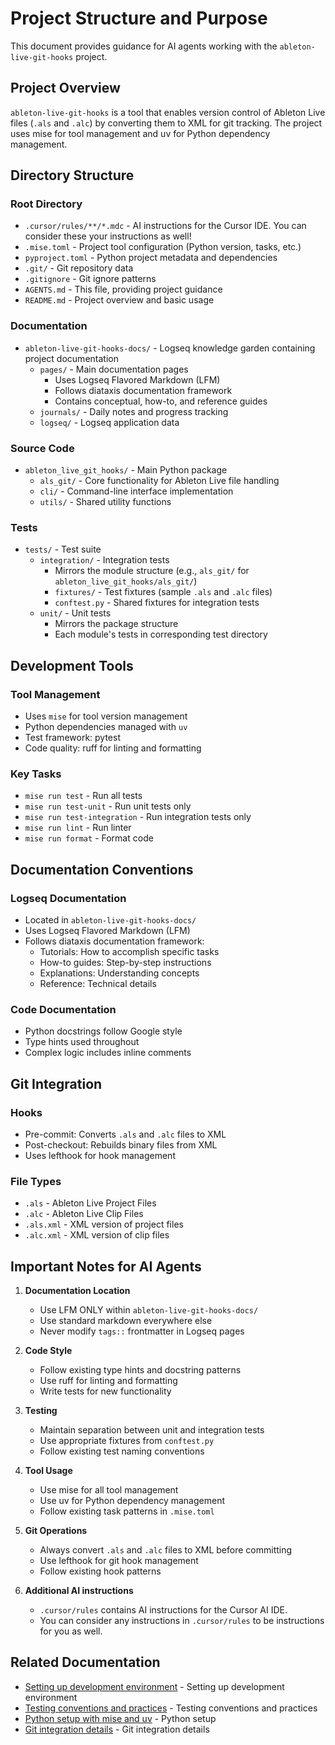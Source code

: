# Project Structure and Purpose

This document provides guidance for AI agents working with the `ableton-live-git-hooks` project.

## Project Overview

`ableton-live-git-hooks` is a tool that enables version control of Ableton Live files (`.als` and `.alc`) by converting them to XML for git tracking. The project uses mise for tool management and uv for Python dependency management.

## Directory Structure

### Root Directory
- `.cursor/rules/**/*.mdc` - AI instructions for the Cursor IDE. You can consider these your instructions as well!
- `.mise.toml` - Project tool configuration (Python version, tasks, etc.)
- `pyproject.toml` - Python project metadata and dependencies
- `.git/` - Git repository data
- `.gitignore` - Git ignore patterns
- `AGENTS.md` - This file, providing project guidance
- `README.md` - Project overview and basic usage

### Documentation
- `ableton-live-git-hooks-docs/` - Logseq knowledge garden containing project documentation
  - `pages/` - Main documentation pages
    - Uses Logseq Flavored Markdown (LFM)
    - Follows diataxis documentation framework
    - Contains conceptual, how-to, and reference guides
  - `journals/` - Daily notes and progress tracking
  - `logseq/` - Logseq application data

### Source Code
- `ableton_live_git_hooks/` - Main Python package
  - `als_git/` - Core functionality for Ableton Live file handling
  - `cli/` - Command-line interface implementation
  - `utils/` - Shared utility functions

### Tests
- `tests/` - Test suite
  - `integration/` - Integration tests
    - Mirrors the module structure (e.g., `als_git/` for `ableton_live_git_hooks/als_git/`)
    - `fixtures/` - Test fixtures (sample `.als` and `.alc` files)
    - `conftest.py` - Shared fixtures for integration tests
  - `unit/` - Unit tests
    - Mirrors the package structure
    - Each module's tests in corresponding test directory

## Development Tools

### Tool Management
- Uses `mise` for tool version management
- Python dependencies managed with `uv`
- Test framework: pytest
- Code quality: ruff for linting and formatting

### Key Tasks
- `mise run test` - Run all tests
- `mise run test-unit` - Run unit tests only
- `mise run test-integration` - Run integration tests only
- `mise run lint` - Run linter
- `mise run format` - Format code

## Documentation Conventions

### Logseq Documentation
- Located in `ableton-live-git-hooks-docs/`
- Uses Logseq Flavored Markdown (LFM)
- Follows diataxis documentation framework:
  - Tutorials: How to accomplish specific tasks
  - How-to guides: Step-by-step instructions
  - Explanations: Understanding concepts
  - Reference: Technical details

### Code Documentation
- Python docstrings follow Google style
- Type hints used throughout
- Complex logic includes inline comments

## Git Integration

### Hooks
- Pre-commit: Converts `.als` and `.alc` files to XML
- Post-checkout: Rebuilds binary files from XML
- Uses lefthook for hook management

### File Types
- `.als` - Ableton Live Project Files
- `.alc` - Ableton Live Clip Files
- `.als.xml` - XML version of project files
- `.alc.xml` - XML version of clip files

## Important Notes for AI Agents

1. **Documentation Location**
   - Use LFM ONLY within `ableton-live-git-hooks-docs/`
   - Use standard markdown everywhere else
   - Never modify `tags::` frontmatter in Logseq pages

2. **Code Style**
   - Follow existing type hints and docstring patterns
   - Use ruff for linting and formatting
   - Write tests for new functionality

3. **Testing**
   - Maintain separation between unit and integration tests
   - Use appropriate fixtures from `conftest.py`
   - Follow existing test naming conventions

4. **Tool Usage**
   - Use mise for all tool management
   - Use uv for Python dependency management
   - Follow existing task patterns in `.mise.toml`

5. **Git Operations**
   - Always convert `.als` and `.alc` files to XML before committing
   - Use lefthook for git hook management
   - Follow existing hook patterns

6. **Additional AI instructions**
   - `.cursor/rules` contains AI instructions for the Cursor AI IDE.
   - You can consider any instructions in `.cursor/rules` to be instructions for you as well. 

## Related Documentation

- [Setting up development environment](ableton-live-git-hooks-docs/pages/mise___How%20To___Install%20Mise___The%20First%20Time.md) - Setting up development environment
- [Testing conventions and practices](ableton-live-git-hooks-docs/pages/Dev___Testing.md) - Testing conventions and practices
- [Python setup with mise and uv](ableton-live-git-hooks-docs/pages/mise___Python___How%20To___Use%20mise%20to%20set%20up%20a%20virtualenv%20with%20uv.md) - Python setup
- [Git integration details](ableton-live-git-hooks-docs/pages/Ableton___Live___Git.md) - Git integration details 